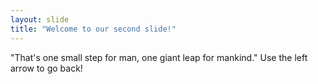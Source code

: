 ```yaml
---
layout: slide
title: "Welcome to our second slide!"
---
```

"That's one small step for man, one giant leap for mankind."
Use the left arrow to go back!
